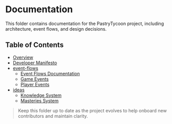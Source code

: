 # Documentation

This folder contains documentation for the PastryTycoon project, including architecture, event flows, and design decisions.

## Table of Contents

- [Overview](#documentation)
- [Developer Manifesto](../developer-manifesto.md)
- [event-flows](event-flows/README.md)  
  - [Event Flows Documentation](event-flows/README.md)
  - [Game Events](event-flows/game.md)
  - [Player Events](event-flows/player.md)
- [ideas](ideas/README.md)
  - [Knowledge System](ideas/knowledge-system.md)
  - [Masteries System](ideas/masteries-system.md)

> Keep this folder up to date as the project evolves to help onboard new contributors and maintain clarity.